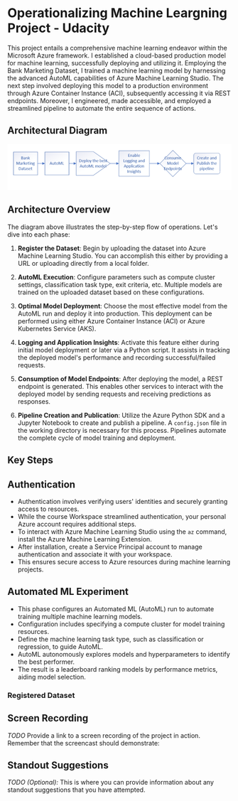 # Operationalizing Machine Leargning Project - Udacity

This project entails a comprehensive machine learning endeavor within the Microsoft Azure framework. I established a cloud-based production model for machine learning, successfully deploying and utilizing it. Employing the Bank Marketing Dataset, I trained a machine learning model by harnessing the advanced AutoML capabilities of Azure Machine Learning Studio. The next step involved deploying this model to a production environment through Azure Container Instance (ACI), subsequently accessing it via REST endpoints. Moreover, I engineered, made accessible, and employed a streamlined pipeline to automate the entire sequence of actions.

## Architectural Diagram

![](https://github.com/ali-yaz/Operationalizing-Machine-Learning/blob/b453da54e39c7f0dadf01c2dd186e179d600da87/sample_screenshots/diagram.PNG)
## Architecture Overview

The diagram above illustrates the step-by-step flow of operations. Let's dive into each phase:

1. **Register the Dataset**: Begin by uploading the dataset into Azure Machine Learning Studio. You can accomplish this either by providing a URL or uploading directly from a local folder.

2. **AutoML Execution**: Configure parameters such as compute cluster settings, classification task type, exit criteria, etc. Multiple models are trained on the uploaded dataset based on these configurations.

3. **Optimal Model Deployment**: Choose the most effective model from the AutoML run and deploy it into production. This deployment can be performed using either Azure Container Instance (ACI) or Azure Kubernetes Service (AKS).

4. **Logging and Application Insights**: Activate this feature either during initial model deployment or later via a Python script. It assists in tracking the deployed model's performance and recording successful/failed requests.

5. **Consumption of Model Endpoints**: After deploying the model, a REST endpoint is generated. This enables other services to interact with the deployed model by sending requests and receiving predictions as responses.

6. **Pipeline Creation and Publication**: Utilize the Azure Python SDK and a Jupyter Notebook to create and publish a pipeline. A `config.json` file in the working directory is necessary for this process. Pipelines automate the complete cycle of model training and deployment.

## Key Steps

## Authentication

- Authentication involves verifying users' identities and securely granting access to resources.
- While the course Workspace streamlined authentication, your personal Azure account requires additional steps.
- To interact with Azure Machine Learning Studio using the `az` command, install the Azure Machine Learning Extension.
- After installation, create a Service Principal account to manage authentication and associate it with your workspace.
- This ensures secure access to Azure resources during machine learning projects.

## Automated ML Experiment

- This phase configures an Automated ML (AutoML) run to automate training multiple machine learning models.
- Configuration includes specifying a compute cluster for model training resources.
- Define the machine learning task type, such as classification or regression, to guide AutoML.
- AutoML autonomously explores models and hyperparameters to identify the best performer.
- The result is a leaderboard ranking models by performance metrics, aiding model selection.

### Registered Dataset


## Screen Recording
*TODO* Provide a link to a screen recording of the project in action. Remember that the screencast should demonstrate:

## Standout Suggestions
*TODO (Optional):* This is where you can provide information about any standout suggestions that you have attempted.
